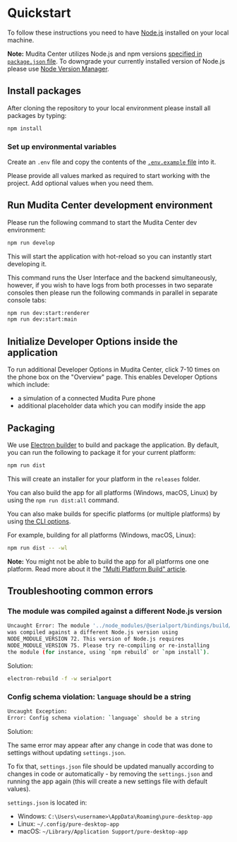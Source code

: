 # Quickstart

To follow these instructions you need to have [Node.js](https://nodejs.org) installed on your local machine.

**Note:** Mudita Center utilizes Node.js and npm versions [specified in `package.json` file](package.json#L264). To downgrade your currently installed version of Node.js please use [Node Version Manager](https://github.com/nvm-sh/nvm).

## Install packages

After cloning the repository to your local environment please install all packages by typing:

```bash
npm install
```

### Set up environmental variables

Create an `.env` file and copy the contents of the [`.env.example` file](.env.example) into it.

Please provide all values marked as required to start working with the project. Add optional values when you need them.

## Run Mudita Center development environment

Please run the following command to start the Mudita Center dev environment:

```bash
npm run develop
```

This will start the application with hot-reload so you can instantly start developing it.

This command runs the User Interface and the backend simultaneously, however, if you wish to have logs from both processes in two separate consoles then please run the following commands in parallel in separate console tabs:

```bash
npm run dev:start:renderer
npm run dev:start:main
```

## Initialize Developer Options inside the application

To run additional Developer Options in Mudita Center, click 7-10 times on the phone box on the "Overview" page. This enables Developer Options which include:

- a simulation of a connected Mudita Pure phone
- additional placeholder data which you can modify inside the app 

## Packaging

We use [Electron builder](https://www.electron.build/) to build and package the application. By default, you can run the following to package it for your current platform:

```bash
npm run dist
```

This will create an installer for your platform in the `releases` folder.

You can also build the app for all platforms (Windows, macOS, Linux) by using the `npm run dist:all` command.

You can also make builds for specific platforms (or multiple platforms) by using [the CLI options](https://www.electron.build/cli). 

For example, building for all platforms (Windows, macOS, Linux):

```bash
npm run dist -- -wl
```

**Note:** You might not be able to build the app for all platforms one one platform. Read more about it the ["Multi Platform Build" article](https://www.electron.build/multi-platform-build).

## Troubleshooting common errors

### The module was compiled against a different Node.js version

```bash
Uncaught Error: The module '../node_modules/@serialport/bindings/build/Release/bindings.node'
was compiled against a different Node.js version using
NODE_MODULE_VERSION 72. This version of Node.js requires
NODE_MODULE_VERSION 75. Please try re-compiling or re-installing
the module (for instance, using `npm rebuild` or `npm install`).
```

Solution:

```bash
electron-rebuild -f -w serialport
```

### Config schema violation: `language` should be a string

```bash
Uncaught Exception:
Error: Config schema violation: `language` should be a string
```

Solution:

The same error may appear after any change in code that was done to settings without updating `settings.json`.

To fix that, `settings.json` file should be updated manually according to changes in code or automatically - by removing the `settings.json` and running the app again (this will create a new settings file with default values).

`settings.json` is located in:

- Windows: `C:\Users\<username>\AppData\Roaming\pure-desktop-app`
- Linux: `~/.config/pure-desktop-app`
- macOS: `~/Library/Application Support/pure-desktop-app`
